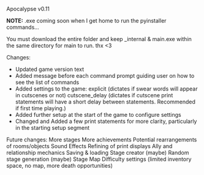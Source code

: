 Apocalypse v0.11

**NOTE:** .exe coming soon when I get home to run the pyinstaller commands...

You must download the entire folder and keep _internal & main.exe within the same directory for main to run. thx <3

Changes:
- Updated game version text
- Added message before each command prompt guiding user on how to see the list of commands
- Added settings to the game:
  explicit (dictates if swear words will appear in cutscenes or not)
  cutscene_delay (dictates if cutscene print statements will have a short delay between statements. Recommended if first time playing.)
- Added further setup at the start of the game to configure settings
- Changed and Added a few print statements for more clarity, particularly in the starting setup segment

Future changes:
    More stages
    More achievements
    Potential rearrangements of rooms/objects
    Sound Effects
    Refining of print displays
    Ally and relationship mechanics
    Saving & loading
    Stage creator (maybe)
    Random stage generation (maybe)
    Stage Map
    Difficulty settings (limited inventory space, no map, more death opportunities)
  
